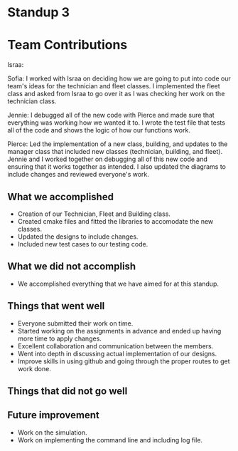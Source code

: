 # Standup 3

# Team Contributions

Israa:  

Sofia: I worked with Israa on deciding how we are going to put into code our team's ideas for the technician and fleet classes. I implemented the fleet class and asked from Israa to go over it as I was checking her work on the technician class.

Jennie: I debugged all of the new code with Pierce and made sure that everything was working how we wanted it to. I wrote the test file that tests all of the code and shows the logic of how our functions work. 

Pierce: Led the implementation of a new class, building, and updates to the manager class that included new classes (technician, building, and fleet).  Jennie and I worked together on debugging all of this new code and ensuring that it works together as intended.  I also updated the diagrams to include changes and reviewed everyone's work.  

## What we accomplished
- Creation of our Technician, Fleet and Building class.
- Created cmake files and fitted the libraries to accomodate the new classes.
- Updated the designs to include changes.
- Included new test cases to our testing code.

## What we did not accomplish
- We accomplished everything that we have aimed for at this standup.
  
## Things that went well
- Everyone submitted their work on time.
- Started working on the assignments in advance and ended up having more time to apply changes.
- Excellent collaboration and communication between the members.
- Went into depth in discussing actual implementation of our designs.
- Improve skills in using github and going through the proper routes to get work done.
  
## Things that did not go well


## Future improvement 
- Work on the simulation.
- Work on implementing the command line and including log file.
